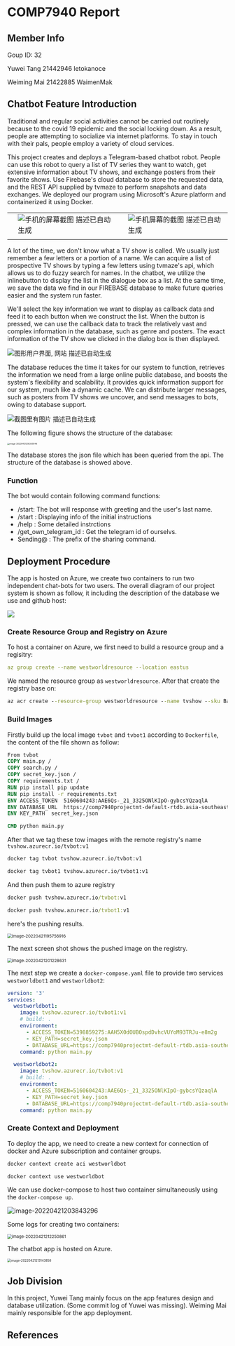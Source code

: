 # COMP7940 Report

## Member Info

Goup ID: 32

Yuwei Tang   21442946 letokanoce

Weiming Mai  21422885 WaimenMak

## Chatbot Feature Introduction

Traditional and regular social activities cannot be carried out routinely because to the covid 19 epidemic and the social locking down. As a result, people are attempting to socialize via internet platforms. To stay in touch with their pals, people employ a variety of cloud services.

This project creates and deploys a Telegram-based chatbot robot. People can use this robot to query a list of TV series they want to watch, get extensive information about TV shows, and exchange posters from their favorite shows. Use Firebase's cloud database to store the requested data, and the REST API supplied by tvmaze to perform snapshots and data exchanges. We deployed our program using Microsoft's Azure platform and containerized it using Docker.

 

|      |                                                              |      |                                                              |
| ---- | ------------------------------------------------------------ | ---- | ------------------------------------------------------------ |
|      | ![手机的屏幕截图  描述已自动生成](README.assets/clip_image003.png) |      | ![手机屏幕的截图  描述已自动生成](README.assets/clip_image004.png) |
|      |                                                              |      |                                                              |


A lot of the time, we don't know what a TV show is called. We usually just remember a few letters or a portion of a name. We can acquire a list of prospective TV shows by typing a few letters using tvmaze's api, which allows us to do fuzzy search for names. In the chatbot, we utilize the inlinebutton to display the list in the dialogue box as a list. At the same time, we save the data we find in our FIREBASE database to make future queries easier and the system run faster.



We'll select the key information we want to display as callback data and feed it to each button when we construct the list. When the button is pressed, we can use the callback data to track the relatively vast and complex information in the database, such as genre and posters. The exact information of the TV show we clicked in the dialog box is then displayed.

![图形用户界面, 网站  描述已自动生成](README.assets/clip_image006.png)

The database reduces the time it takes for our system to function, retrieves the information we need from a large online public database, and boosts the system's flexibility and scalability. It provides quick information support for our system, much like a dynamic cache. We can distribute larger messages, such as posters from TV shows we uncover, and send messages to bots, owing to database support.

![截图里有图片  描述已自动生成](README.assets/clip_image008.png)

The following figure shows the structure of the database:

<img src="README.assets/image-20220421205350048.png" alt="image-20220421205350048" style="zoom: 33%;" />

The database stores the json file which has been queried from the api. The structure of the database is showed above.
### Function 

The bot would contain following command functions:

- /start: The bot will response with greeting and the user's last name. 
- /start : Displaying info of the initial instructions
- /help : Some detailed  instrctions
- /get_own_telegram_id : Get the telegram id of ourselvs.
- Sending@ : The prefix of the sharing command.



## Deployment Procedure

The app is hosted on Azure, we create two containers to run two independent chat-bots for two users. The overall diagram of our project system is shown as follow, it including the description of the database we use and github host:

![](README.assets/diagram.png)

### Create Resource Group and Registry on Azure

To host a container on Azure, we first need to build a resource group and a regisitry:

```yaml
az group create --name westworldresource --location eastus
```

We named the resource group as `westworldresource`. After that create the registry base on:

```cmd
az acr create --resource-group westworldresource --name tvshow --sku Basic
```

### Build Images

Firstly build up the local image `tvbot` and `tvbot1` according to `Dockerfile`, the content of the file shown as follow:

```dockerfile
From tvbot
COPY main.py /
COPY search.py /
COPY secret_key.json /
COPY requirements.txt /
RUN pip install pip update
RUN pip install -r requirements.txt
ENV ACCESS_TOKEN  5160604243:AAE6Qs-_21_3325ONlKIpO-gybcsYQzaqlA
ENV DATABASE_URL  https://comp7940projectmt-default-rtdb.asia-southeast1.firebasedatabase.app/
ENV KEY_PATH  secret_key.json

CMD python main.py
```

After that we tag these tow images with the remote registry's name `tvshow.azurecr.io/tvbot:v1`

```dockerfile
docker tag tvbot tvshow.azurecr.io/tvbot:v1

docker tag tvbot1 tvshow.azurecr.io/tvbot1:v1
```

And then push them to azure registry

```cmd
docker push tvshow.azurecr.io/tvbot:v1

docker push tvshow.azurecr.io/tvbot1:v1
```

here's the pushing results.



<img src="README.assets/image-20220421195756916.png" alt="image-20220421195756916" style="zoom: 67%;" />

The next screen shot shows the pushed image on the registry.

<img src="README.assets/image-20220421201228631.png" alt="image-20220421201228631" style="zoom:67%;" />

The next step we create a `docker-compose.yaml` file to provide two services `westworldbot1` and `westworldbot2`:

```yaml
version: '3'
services:
  westworldbot1:
    image: tvshow.azurecr.io/tvbot1:v1
    # build: .
    environment:
      - ACCESS_TOKEN=5398859275:AAH5X0dOUBOspdDvhcVUYoM93TRJu-e8m2g
      - KEY_PATH=secret_key.json
      - DATABASE_URL=https://comp7940projectmt-default-rtdb.asia-southeast1.firebasedatabase.app/
    command: python main.py

  westworldbot2:
    image: tvshow.azurecr.io/tvbot:v1
    # build: .
    environment:
      - ACCESS_TOKEN=5160604243:AAE6Qs-_21_3325ONlKIpO-gybcsYQzaqlA
      - KEY_PATH=secret_key.json
      - DATABASE_URL=https://comp7940projectmt-default-rtdb.asia-southeast1.firebasedatabase.app/
    command: python main.py

```

### Create Context and Deployment

To deploy the app, we need to create a new context for connection of docker and Azure subscription and container groups.

```dockerfile
docker context create aci westworldbot

docker context use westworldbot
```

We can use docker-compose to host two container simultaneously using the `docker-compose up`.

![image-20220421203843296](README.assets/image-20220421203843296.png)

Some logs for creating two containers:

<img src="README.assets/image-20220421212250861.png" alt="image-20220421212250861" style="zoom: 67%;" />

The  chatbot app is hosted on Azure.

<img src="README.assets/image-20220421213143858.png" alt="image-20220421213143858" style="zoom:50%;" />

## Job Division

In  this project, Yuwei Tang mainly focus on the app features design and database utilization. (Some commit log of Yuwei was missing). Weiming Mai mainly responsible for the app deployment. 

## References

[Azure]: https://app.diagrams.net/?src=about



